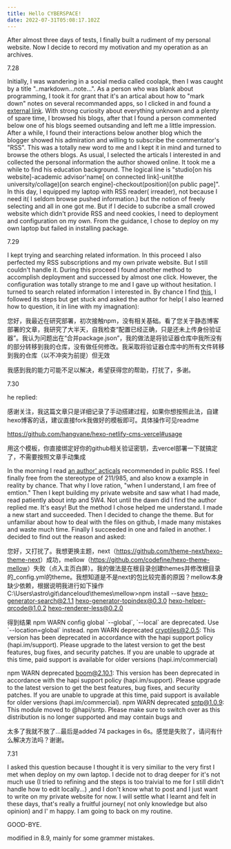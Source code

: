 ```yaml
---
title: Hello CYBERSPACE!
date: 2022-07-31T05:08:17.102Z
---
```

After almost three days of tests, I finally built a rudiment of my personal website. Now I decide to record my motivation and my operation as an archives. 

7.28

Initially, I was wandering in a social media called coolapk, then I was caught by a title "..markdown...note...". As a person who was blank about programming, I took it for grant that it's an artical about how to "mark down" notes on several recommanded apps, so I clicked in and found a [external link](https://blog.skywt.cn/posts/seven-notes-and-wiki-systems-evaluation#toc_title5). With strong curiosity about everything unknown and a plenty of spare time, I browsed his blogs, after that I found a person commented below one of his blogs seemed outsanding and left me a little impression. After a while, I found their interactions below another blog which the blogger showed his admiration and willing to subscribe the commentator's "RSS". This was a totally new word to me and I kept it in mind and turned to browse the others blogs. As usual, I selected the articals I interested in and collected the personal information the author showed online. It took me a while to find his education background. The logical line is "studio\[on his website]-academic advisor'name\[ on connected link]-unit(the university/collage)\[on search engine]-checkout(position)\[on public page]". In this day, I equipped my laptop with RSS reader( irreader), not because I need it( I seldom browse pushed information.) but the notion of freely selecting and all in one got me. But if I decide to subcribe a small crowed website which didn't provide RSS and need cookies, I need to deployment and configuration on my own. From the guidance, I chose to deploy on my own laptop but failed in installing package.

7.29

I kept trying and searching related information. In this proceed I also perfected my RSS subscriptions and my own private website. But I still couldn't handle it. During this proceed I found another method to accomplish deployment and successed by almost one click. However, the configuration was totally strange to me and I gave up without hesitation. I turned to search related information I interested in. By chance I find [this](https://blog.csdn.net/hangvane123/article/details/113751387?ops_request_misc=&request_id=&biz_id=102&utm_term=vercel%E9%83%A8%E7%BD%B2%E7%8E%AF%E5%A2%83%E9%85%8D%E7%BD%AEgitRSS&utm_medium=distribute.pc_search_result.none-task-blog-2~all~sobaiduweb~default-3-113751387.142^v35^experiment_2_v1&spm=1018.2226.3001.4187), I followed its steps but get stuck and asked the author for help( I also learned how to question, it in line with my imagnation):

您好，我最近在研究部署，初次接触npm，没有相关基础。看了您关于静态博客部署的文章，我研究了大半天，自我检查“配置已经正确，只是还未上传身份验证器”。我认为问题出在“合并package.json”，我的做法是将验证器仓库中我所没有的部分转移到我的仓库，没有做任何修改。我采取将验证器仓库中的所有文件转移到我的仓库（以不冲突为前提）但无效

我感到我的能力可能不足以解决，希望获得您的帮助，打扰了，多谢。

7.30

he replied:

感谢关注，我这篇文章只是详细记录了手动搭建过程，如果你想按照此法，自建hexo博客的话，建议直接fork我做好的模板即可。具体操作可见readme

<https://github.com/hangvane/hexo-netlify-cms-vercel#usage>

用这个模板，你直接绑定好你的github相关验证密钥，去vercel部署一下就搞定了，不需要按照文章手动集成

In the morning I read [an author' acticals](http://www.ruanyifeng.com/survivor/) recommended in public RSS. I feel finally free from the stereotype of 211/985, and also know a example in reality by chance. That why I love ration, "when I understand, I am free of emtion." Then I kept building my private website and saw what I had made, read patiently about intp and 5W4. Not until the dawn did I find the author replied me. It's easy! But the method I chose helped me understand. I made a new start and succeeded. Then I decided to change the theme. But for unfamiliar about how to deal with the files on github, I made many mistakes and waste much time. Finally I succeeded in one and failed in another. I decided to find out the reason and asked:

您好，又打扰了。我想更换主题，next（<https://github.com/theme-next/hexo-theme-next>）成功，mellow（<https://github.com/codefine/hexo-theme-mellow>）失败（点入主页白屏）。我的做法是在根目录创建themes并修改根目录的_config.yml的theme。我想知道是不是next的包比较完善的原因？mellow本身缺少依赖，根据说明我进行如下操作 C:\Users\astro\git\danceloud\themes\mellow>npm install --save hexo-generator-search@2.1.1 hexo-generator-topindex@0.3.0 hexo-helper-qrcode@1.0.2 hexo-renderer-less@0.2.0

得到结果 npm WARN config global \`--global\`, \`--local\` are deprecated. Use \`--location=global\` instead. npm WARN deprecated cryptiles@2.0.5: This version has been deprecated in accordance with the hapi support policy (hapi.im/support). Please upgrade to the latest version to get the best features, bug fixes, and security patches. If you are unable to upgrade at this time, paid support is available for older versions (hapi.im/commercial)

npm WARN deprecated boom@2.10.1: This version has been deprecated in accordance with the hapi support policy (hapi.im/support). Please upgrade to the latest version to get the best features, bug fixes, and security patches. If you are unable to upgrade at this time, paid support is available for older versions (hapi.im/commercial). npm WARN deprecated sntp@1.0.9: This module moved to @hapi/sntp. Please make sure to switch over as this distribution is no longer supported and may contain bugs and

太多了我就不放了...最后是added 74 packages in 6s。感觉是失败了，请问有什么解决方法吗？谢谢。

7.31

I asked this question because I thought it is very similiar to the very first I met when deploy on my own laptop. I decide not to drag deeper for it's not much use (I tried to refining and the steps is too traivial to me for I still didn't handle how to edit locally...) ,and I don't know what to post and I just want to write on my private website for now. I will settle what I learnt and felt in these days, that's really a fruitful journey( not only knowledge but also opinion) and I' m happy. I am going to back on my routine.

GOOD-BYE.

modified in 8.9, mainly for some grammer mistakes.
